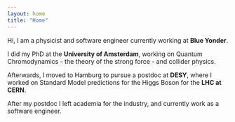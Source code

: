 ```yaml
---
layout: home
title: "Home"
---
```


Hi, I am a physicist and software engineer currently working at **Blue Yonder**. 

I did my PhD at the **University of Amsterdam**, working on Quantum Chromodynamics - the theory of the strong force - and collider physics. 

Afterwards, I moved to Hamburg to pursue a postdoc at **DESY**, where I worked on Standard Model predictions for the Higgs Boson for the **LHC at CERN**. 

After my postdoc I left academia for the industry, and currently work as a software engineer. 

